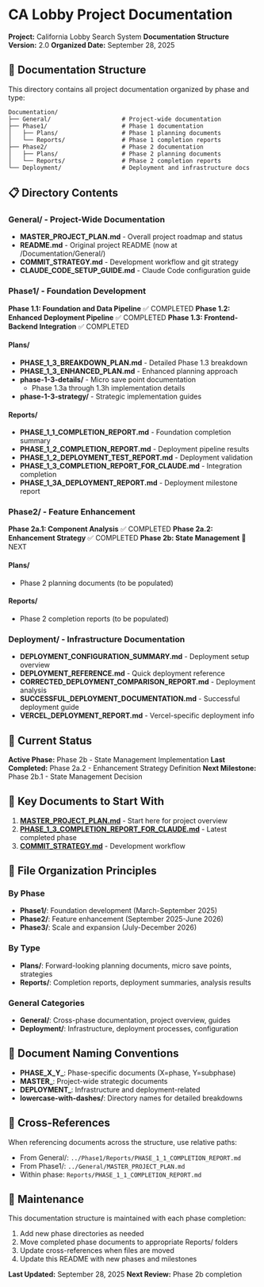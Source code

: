 # CA Lobby Project Documentation

**Project:** California Lobby Search System
**Documentation Structure Version:** 2.0
**Organized Date:** September 28, 2025

## 📁 Documentation Structure

This directory contains all project documentation organized by phase and type:

```
Documentation/
├── General/                    # Project-wide documentation
├── Phase1/                     # Phase 1 documentation
│   ├── Plans/                  # Phase 1 planning documents
│   └── Reports/                # Phase 1 completion reports
├── Phase2/                     # Phase 2 documentation
│   ├── Plans/                  # Phase 2 planning documents
│   └── Reports/                # Phase 2 completion reports
└── Deployment/                 # Deployment and infrastructure docs
```

## 📋 Directory Contents

### General/ - Project-Wide Documentation
- **MASTER_PROJECT_PLAN.md** - Overall project roadmap and status
- **README.md** - Original project README (now at /Documentation/General/)
- **COMMIT_STRATEGY.md** - Development workflow and git strategy
- **CLAUDE_CODE_SETUP_GUIDE.md** - Claude Code configuration guide

### Phase1/ - Foundation Development
**Phase 1.1: Foundation and Data Pipeline** ✅ COMPLETED
**Phase 1.2: Enhanced Deployment Pipeline** ✅ COMPLETED
**Phase 1.3: Frontend-Backend Integration** ✅ COMPLETED

#### Plans/
- **PHASE_1_3_BREAKDOWN_PLAN.md** - Detailed Phase 1.3 breakdown
- **PHASE_1_3_ENHANCED_PLAN.md** - Enhanced planning approach
- **phase-1-3-details/** - Micro save point documentation
  - Phase 1.3a through 1.3h implementation details
- **phase-1-3-strategy/** - Strategic implementation guides

#### Reports/
- **PHASE_1_1_COMPLETION_REPORT.md** - Foundation completion summary
- **PHASE_1_2_COMPLETION_REPORT.md** - Deployment pipeline results
- **PHASE_1_2_DEPLOYMENT_TEST_REPORT.md** - Deployment validation
- **PHASE_1_3_COMPLETION_REPORT_FOR_CLAUDE.md** - Integration completion
- **PHASE_1_3A_DEPLOYMENT_REPORT.md** - Deployment milestone report

### Phase2/ - Feature Enhancement
**Phase 2a.1: Component Analysis** ✅ COMPLETED
**Phase 2a.2: Enhancement Strategy** ✅ COMPLETED
**Phase 2b: State Management** 🎯 NEXT

#### Plans/
- Phase 2 planning documents (to be populated)

#### Reports/
- Phase 2 completion reports (to be populated)

### Deployment/ - Infrastructure Documentation
- **DEPLOYMENT_CONFIGURATION_SUMMARY.md** - Deployment setup overview
- **DEPLOYMENT_REFERENCE.md** - Quick deployment reference
- **CORRECTED_DEPLOYMENT_COMPARISON_REPORT.md** - Deployment analysis
- **SUCCESSFUL_DEPLOYMENT_DOCUMENTATION.md** - Successful deployment guide
- **VERCEL_DEPLOYMENT_REPORT.md** - Vercel-specific deployment info

## 🎯 Current Status

**Active Phase:** Phase 2b - State Management Implementation
**Last Completed:** Phase 2a.2 - Enhancement Strategy Definition
**Next Milestone:** Phase 2b.1 - State Management Decision

## 📖 Key Documents to Start With

1. **[MASTER_PROJECT_PLAN.md](General/MASTER_PROJECT_PLAN.md)** - Start here for project overview
2. **[PHASE_1_3_COMPLETION_REPORT_FOR_CLAUDE.md](Phase1/Reports/PHASE_1_3_COMPLETION_REPORT_FOR_CLAUDE.md)** - Latest completed phase
3. **[COMMIT_STRATEGY.md](General/COMMIT_STRATEGY.md)** - Development workflow

## 🔄 File Organization Principles

### By Phase
- **Phase1/**: Foundation development (March-September 2025)
- **Phase2/**: Feature enhancement (September 2025-June 2026)
- **Phase3/**: Scale and expansion (July-December 2026)

### By Type
- **Plans/**: Forward-looking planning documents, micro save points, strategies
- **Reports/**: Completion reports, deployment summaries, analysis results

### General Categories
- **General/**: Cross-phase documentation, project overview, guides
- **Deployment/**: Infrastructure, deployment processes, configuration

## 📝 Document Naming Conventions

- **PHASE_X_Y_**: Phase-specific documents (X=phase, Y=subphase)
- **MASTER_**: Project-wide strategic documents
- **DEPLOYMENT_**: Infrastructure and deployment-related
- **lowercase-with-dashes/**: Directory names for detailed breakdowns

## 🔗 Cross-References

When referencing documents across the structure, use relative paths:
- From General/: `../Phase1/Reports/PHASE_1_1_COMPLETION_REPORT.md`
- From Phase1/: `../General/MASTER_PROJECT_PLAN.md`
- Within phase: `Reports/PHASE_1_1_COMPLETION_REPORT.md`

## 📅 Maintenance

This documentation structure is maintained with each phase completion:
1. Add new phase directories as needed
2. Move completed phase documents to appropriate Reports/ folders
3. Update cross-references when files are moved
4. Update this README with new phases and milestones

**Last Updated:** September 28, 2025
**Next Review:** Phase 2b completion